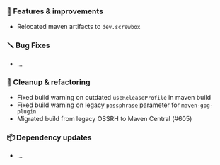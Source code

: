### 🚀 Features & improvements

- Relocated maven artifacts to `dev.screwbox` 

### 🪛 Bug Fixes

- ...

### 🧽 Cleanup & refactoring

- Fixed build warning on outdated `useReleaseProfile` in maven build
- Fixed build warning on legacy `passphrase` parameter for `maven-gpg-plugin`
- Migrated build from legacy OSSRH to Maven Central (#605)

### 📦 Dependency updates

- ...
